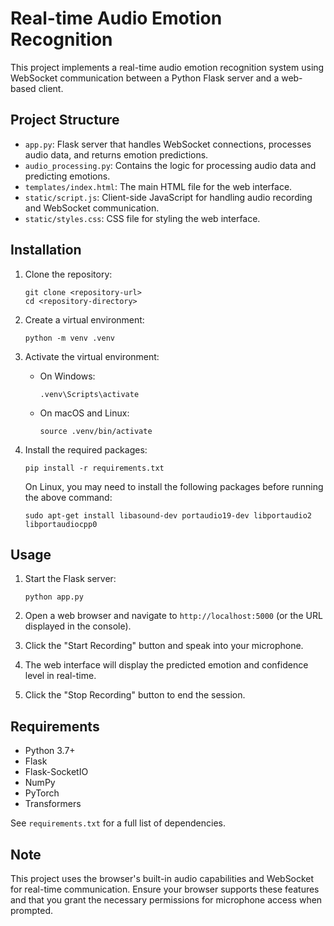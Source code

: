 # Real-time Audio Emotion Recognition

This project implements a real-time audio emotion recognition system using WebSocket communication between a Python Flask server and a web-based client.

## Project Structure

- `app.py`: Flask server that handles WebSocket connections, processes audio data, and returns emotion predictions.
- `audio_processing.py`: Contains the logic for processing audio data and predicting emotions.
- `templates/index.html`: The main HTML file for the web interface.
- `static/script.js`: Client-side JavaScript for handling audio recording and WebSocket communication.
- `static/styles.css`: CSS file for styling the web interface.

## Installation

1. Clone the repository:
   ```
   git clone <repository-url>
   cd <repository-directory>
   ```

2. Create a virtual environment:
   ```
   python -m venv .venv
   ```

3. Activate the virtual environment:
   - On Windows:
     ```
     .venv\Scripts\activate
     ```
   - On macOS and Linux:
     ```
     source .venv/bin/activate
     ```

4. Install the required packages:
   ```
   pip install -r requirements.txt
   ```

   On Linux, you may need to install the following packages before running the above command:
   ```
   sudo apt-get install libasound-dev portaudio19-dev libportaudio2 libportaudiocpp0
   ```

## Usage

1. Start the Flask server:
   ```
   python app.py
   ```

2. Open a web browser and navigate to `http://localhost:5000` (or the URL displayed in the console).

3. Click the "Start Recording" button and speak into your microphone.

4. The web interface will display the predicted emotion and confidence level in real-time.

5. Click the "Stop Recording" button to end the session.

## Requirements

- Python 3.7+
- Flask
- Flask-SocketIO
- NumPy
- PyTorch
- Transformers

See `requirements.txt` for a full list of dependencies.

## Note

This project uses the browser's built-in audio capabilities and WebSocket for real-time communication. Ensure your browser supports these features and that you grant the necessary permissions for microphone access when prompted.